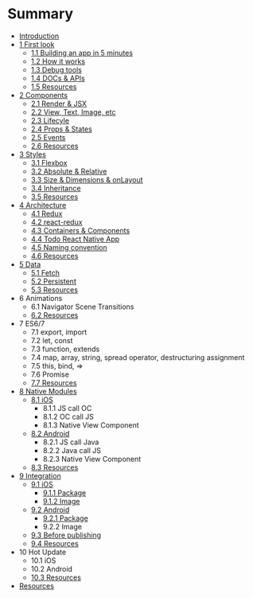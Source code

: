 # Summary

* [Introduction](README.md)
* [1 First look](chapter1.md)
   * [1.1 Building an app in 5 minutes](11_building_an_app_in_5_minutes.md)
   * [1.2 How it works](12_how_it_works.md)
   * [1.3 Debug tools](13_debug_tools.md)
   * [1.4 DOCs & APIs](14_docs_&_apis.md)
   * [1.5 Resources](15_resources.md)
* [2 Components](2_components.md)
   * [2.1 Render & JSX](21_render_&_jsx.md)
   * [2.2 View, Text, Image, etc](25_view,_text,_image,_etc.md)
   * [2.3 Lifecyle](23_lifecyle.md)
   * [2.4 Props & States](23_states_&_props.md)
   * [2.5 Events](24_events.md)
   * [2.6 Resources](26_resources.md)
* [3 Styles](3_styles.md)
   * [3.1 Flexbox](31_flexbox.md)
   * [3.2 Absolute & Relative](32_absolute_&_relative.md)
   * [3.3 Size & Dimensions & onLayout](33_size_&_dimensions_&_onlayout.md)
   * [3.4 Inheritance](34_inheritance.md)
   * [3.5 Resources](35_resources.md)
* [4 Architecture](4_architecture.md)
   * [4.1 Redux](41_redux+react.md)
   * [4.2 react-redux](42_react-redux.md)
   * [4.3 Containers & Components](43_containers_&_components.md)
   * [4.4 Todo React Native App](44_todo_react_native_app.md)
   * [4.5 Naming convention](45_naming_convention.md)
   * [4.6 Resources](47_resources.md)
* [5 Data](5_data.md)
   * [5.1 Fetch](51_fetch.md)
   * [5.2 Persistent](52_persistent.md)
   * [5.3 Resources](53_resources.md)
* 6 Animations
   * 6.1 Navigator Scene Transitions
   * [6.2 Resources](72_resources.md)
* 7 ES6/7
   * 7.1 export, import
   * 7.2 let, const
   * 7.3 function, extends
   * 7.4 map, array, string, spread operator, destructuring assignment
   * 7.5 this, bind, =>
   * 7.6 Promise
   * [7.7 Resources](77_resources.md)
* [8 Native Modules](7_native_modules.md)
   * [8.1 iOS](71_ios.md)
       * 8.1.1 JS call OC
       * 8.1.2 OC call JS
       * 8.1.3 Native View Component
   * [8.2 Android](72_android.md)
       * 8.2.1 JS call Java
       * 8.2.2 Java call JS
       * 8.2.3 Native View Component
   * [8.3 Resources](73_resources.md)
* [9 Integration](8_integration.md)
   * [9.1 iOS](81_ios.md)
       * [9.1.1 Package](911_package.md)
       * [9.1.2 Image](912_image.md)
   * [9.2 Android](82_android.md)
       * [9.2.1 Package](921_package.md)
       * 9.2.2 Image
   * [9.3 Before publishing](83_before_publishing.md)
   * [9.4 Resources](83_resources.md)
* 10 Hot Update
   * 10.1 iOS
   * 10.2 Android
   * [10.3 Resources](93_resources.md)
* [Resources](resources.md)

